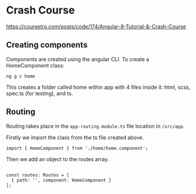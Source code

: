 # Crash Course

https://coursetro.com/posts/code/174/Angular-8-Tutorial-&-Crash-Course

## Creating components

Components are created using the angular CLI. To create a HomeComponent class: 
```
ng g c home
```

This creates a folder called home within app with 4 files inside it: html, scss, spec.ts (for testing), and ts.

## Routing

Routing takes place in the ```app-routing.module.ts``` file location in ```/src/app```.

Firstly we import the class from the ts file created above.

```
import { HomeComponent } from './home/home.component';
```

Then we add an object to the routes array.
```

const routes: Routes = [
  { path: '', component: HomeComponent }
];
```